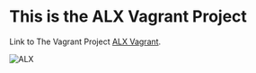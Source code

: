 # This is the ALX Vagrant Project 


Link to The Vagrant Project [ALX Vagrant]( https://intranet.alxswe.com/projects/210"Vagrant").


![ALX]( https://encrypted-tbn0.gstatic.com/images?q=tbn:ANd9GcThj-6LwEss_4wXGp4MS6iy4VL-g40kJEKnsktTkPMR&s"ALX")
